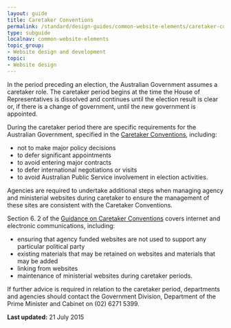 ```yaml
---
layout: guide
title: Caretaker Conventions
permalink: /standard/design-guides/common-website-elements/caretaker-conventions/
type: subguide
localnav: common-website-elements
topic_group:
- Website design and development
topic:
- Website design
---
```

In the period preceding an election, the Australian Government assumes a caretaker role. The caretaker period begins at the time the House of Representatives is dissolved and continues until the election result is clear or, if there is a change of government, until the new government is appointed.

During the caretaker period there are specific requirements for the Australian Government, specified in the [Caretaker Conventions](http://www.dpmc.gov.au/pmc/publication/guidance-caretaker-conventions), including:

*   not to make major policy decisions
*   to defer significant appointments
*   to avoid entering major contracts
*   to defer international negotiations or visits
*   to avoid Australian Public Service involvement in election activities.

Agencies are required to undertake additional steps when managing agency and ministerial websites during caretaker to ensure the management of these sites are consistent with the Caretaker Conventions.

Section 6\. 2 of the [Guidance on Caretaker Conventions](http://www.dpmc.gov.au/pmc/publication/guidance-caretaker-conventions) covers internet and electronic communications, including:

*   ensuring that agency funded websites are not used to support any particular political party
*   existing materials that may be retained on websites and materials that may be added
*   linking from websites
*   maintenance of ministerial websites during caretaker periods.

If further advice is required in relation to the caretaker period, departments and agencies should contact the Government Division, Department of the Prime Minister and Cabinet on (02) 6271 5399.

**Last updated:** 21 July 2015
